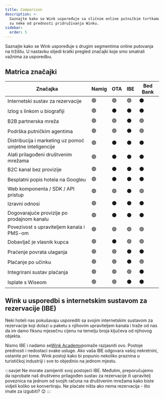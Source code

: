 ```yaml
---
title: Comparison
description: >-
  Saznajte kako se Wink uspoređuje sa sličnim online putničkim tvrtkama i koje
  su neke od prednosti pridruživanja Winku.
sidebar:
  order: 5
---
```

Saznajte kako se Wink uspoređuje s drugim segmentima online putovanja na tržištu. U nastavku slijedi kratki pregled značajki koje smo smatrali važnima za usporedbu.

## Matrica značajki

| Značajka | Namig | OTA | IBE | Bed Bank
| ----------------------- | -- | -- | -- | -- |
| Internetski sustav za rezervacije | 🟢 | 🟢 | 🟢 | ⚫️ |
| Izlog s linkom u biografiji | 🟢 | ⚫️ | ⚫️ | ⚫️ |
| B2B partnerska mreža | 🟢 | 🟢 | ⚫️ | 🟢 |
| Podrška putničkim agentima | 🟢 | 🟢 | ⚫️ | 🟢 |
| Distribucija i marketing uz pomoć umjetne inteligencije | 🟢 | ⚫️ | ⚫️ | ⚫️ |
| Alati prilagođeni društvenim mrežama | 🟢 | ⚫️ | ⚫️ | ⚫️ |
| B2C kanal bez provizije | 🟢 | ⚫️ | ⚫️ | ⚫️ |
| Besplatni popis hotela na Googleu | 🟢 | ⚫️ | ⚫️ | ⚫️ |
| Web komponenta / SDK / API pristup | 🟢 | 🟢 | ⚫️ | 🟢 |
| Izravni odnosi | 🟢 | ⚫️ | ⚫️ | ⚫️ |
| Dogovarajuće provizije po prodajnom kanalu | 🟢 | ⚫️ | ⚫️ | ⚫️ |
| Povezivost s upraviteljem kanala i PMS-om | 🟢 | 🟢 | 🟢 | 🟢 |
| Dobavljač je vlasnik kupca | 🟢 | ⚫️ | 🟢 | 🟢 |
| Praćenje povrata ulaganja | 🟢 | 🟢 | ⚫️ | ⚫️ |
| Plaćanje po učinku | 🟢 | 🟢 | ⚫️ | 🟢 |
| Integrirani sustav plaćanja | 🟢 | 🟢 | 🟢 | ⚫️ |
| Isplate s Wiseom | 🟢 | 🟢 | ⚫️ | ⚫️ |

## Wink u usporedbi s internetskim sustavom za rezervacije (IBE)

Neki hoteli nas pokušavaju usporediti sa svojim internetskim sustavom za rezervacije koji dolazi u paketu s njihovim upraviteljem kanala i traže od nas da im damo fiksnu mjesečnu cijenu na temelju broja ključeva od njihovog objekta.

Nismo IBE i nadamo se[Wink Academy](/)pomaže razjasniti ovo. Postoje prednosti i nedostaci svake usluge. Ako vaša IBE odgovara vašoj nekretnini, ostanite pri tome.
Wink postoji kako bi popunio nekoliko praznina u turističkoj industriji i sve to objedinio na jednom mjestu.

:::savjet
Ne morate zamijeniti svoj postojeći IBE. Međutim, preporučujemo da isprobate naš društveno prilagođen sustav za rezervacije ili upravitelj poveznica na jednom od svojih računa na društvenim mrežama kako biste vidjeli koliko se konvertiraju. Ne plaćate ništa ako nema rezervacija - što imate za izgubiti? 😉
:::

